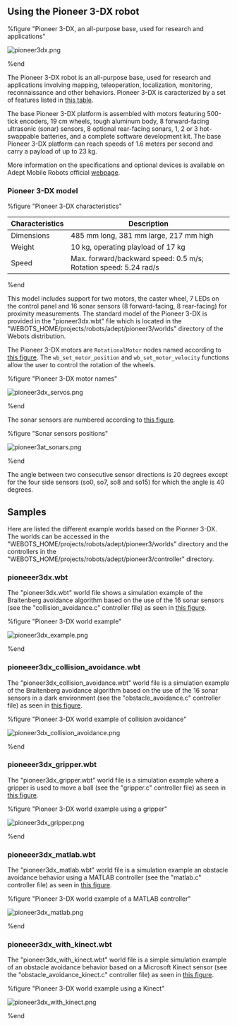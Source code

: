 ## Using the Pioneer 3-DX robot

%figure "Pioneer 3-DX, an all-purpose base, used for research and applications"

![pioneer3dx.png](images/pioneer3dx.png)

%end

The Pioneer 3-DX robot is an all-purpose base, used for research and applications involving mapping, teleoperation, localization, monitoring, reconnaissance and other behaviors.
Pioneer 3-DX is caracterized by a set of features listed in [this table](#pioneer-3-dx-characteristics).

The base Pioneer 3-DX platform is assembled with motors featuring 500-tick encoders, 19 cm wheels, tough aluminum body, 8 forward-facing ultrasonic (sonar) sensors, 8 optional rear-facing sonars, 1, 2 or 3 hot-swappable batteries, and a complete software development kit.
The base Pioneer 3-DX platform can reach speeds of 1.6 meters per second and carry a payload of up to 23 kg.

More information on the specifications and optional devices is available on Adept Mobile Robots official [webpage](http://www.mobilerobots.com/ResearchRobots/PioneerP3DX.aspx).

### Pioneer 3-DX model

%figure "Pioneer 3-DX characteristics"

| Characteristics     | Description                                                                     |
| ------------------- | ------------------------------------------------------------------------------- |
| Dimensions          | 485 mm long, 381 mm large, 217 mm high                                          |
| Weight              | 10 kg, operating playload of 17 kg                                              |
| Speed               | Max. forward/backward speed: 0.5 m/s; Rotation speed: 5.24 rad/s                |

%end

This model includes support for two motors, the caster wheel, 7 LEDs on the control panel and 16 sonar sensors (8 forward-facing, 8 rear-facing) for proximity measurements.
The standard model of the Pioneer 3-DX is provided in the "pioneer3dx.wbt" file which is located in the "WEBOTS\_HOME/projects/robots/adept/pioneer3/worlds" directory of the Webots distribution.

The Pioneer 3-DX motors are `RotationalMotor` nodes named according to [this figure](#pioneer-3-dx-motor-names).
The `wb_set_motor_position` and `wb_set_motor_velocity` functions allow the user to control the rotation of the wheels.

%figure "Pioneer 3-DX motor names"

![pioneer3dx_servos.png](images/pioneer3dx_servos.png)

%end

The sonar sensors are numbered according to [this figure](#sonar-sensors-positions).

%figure "Sonar sensors positions"

![pioneer3at_sonars.png](images/pioneer3at_sonars.png)

%end

The angle between two consecutive sensor directions is 20 degrees except for the four side sensors (so0, so7, so8 and so15) for which the angle is 40 degrees.

## Samples

Here are listed the different example worlds based on the Pionner 3-DX.
The worlds can be accessed in the "WEBOTS\_HOME/projects/robots/adept/pioneer3/worlds" directory and the controllers in the "WEBOTS\_HOME/projects/robots/adept/pioneer3/controller" directory.

### pioneeer3dx.wbt

The "pioneer3dx.wbt" world file shows a simulation example of the Braitenberg avoidance algorithm based on the use of the 16 sonar sensors (see the "collision\_avoidance.c" controller file) as seen in [this figure](#pioneer-3-dx-world-example).

%figure "Pioneer 3-DX world example"

![pioneer3dx_example.png](images/pioneer3dx_example.png)

%end

### pioneeer3dx\_collision\_avoidance.wbt

The "pioneer3dx\_collision\_avoidance.wbt" world file is a simulation example of the Braitenberg avoidance algorithm based on the use of the 16 sonar sensors in a dark environment (see the "obstacle\_avoidance.c" controller file) as seen in [this figure](#pioneer-3-dx-world-example-of-collision-avoidance).

%figure "Pioneer 3-DX world example of collision avoidance"

![pioneer3dx_collision_avoidance.png](images/pioneer3dx_collision_avoidance.png)

%end

### pioneeer3dx_gripper.wbt

The "pioneer3dx_gripper.wbt" world file is a simulation example where a gripper is used to move a ball (see the "gripper.c" controller file) as seen in [this figure](#pioneer-3-dx-world-example-using-a-gripper).

%figure "Pioneer 3-DX world example using a gripper"

![pioneer3dx_gripper.png](images/pioneer3dx_gripper.png)

%end

### pioneeer3dx_matlab.wbt

The "pioneer3dx_matlab.wbt" world file is a simulation example an obstacle avoidance behavior using a MATLAB controller (see the "matlab.c" controller file) as seen in [this figure](#pioneer-3-dx-world-example-of-a-matlab-controller).

%figure "Pioneer 3-DX world example of a MATLAB controller"

![pioneer3dx_matlab.png](images/pioneer3dx_matlab.png)

%end

### pioneeer3dx\_with_kinect.wbt

The "pioneer3dx\_with\_kinect.wbt" world file is a simple simulation example of an obstacle avoidance behavior based on a Microsoft Kinect sensor (see the "obstacle\_avoidance\_kinect.c" controller file) as seen in [this figure](#pioneer-3-dx-world-example-using-a-kinect).

%figure "Pioneer 3-DX world example using a Kinect"

![pioneer3dx_with_kinect.png](images/pioneer3dx_with_kinect.png)

%end
